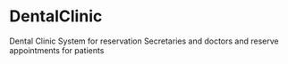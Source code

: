 # DentalClinic
Dental Clinic System for reservation Secretaries and doctors and reserve appointments for patients
